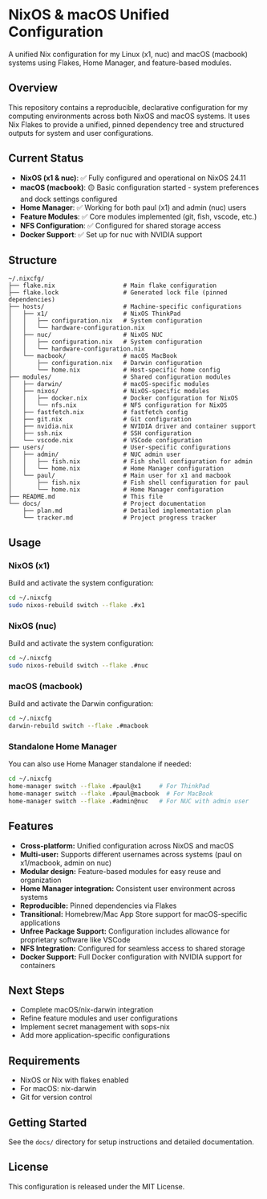 # NixOS & macOS Unified Configuration

A unified Nix configuration for my Linux (x1, nuc) and macOS (macbook) systems using Flakes, Home Manager, and feature-based modules.

## Overview

This repository contains a reproducible, declarative configuration for my computing environments across both NixOS and macOS systems. It uses Nix Flakes to provide a unified, pinned dependency tree and structured outputs for system and user configurations.

## Current Status

- **NixOS (x1 & nuc)**: ✅ Fully configured and operational on NixOS 24.11
- **macOS (macbook)**: 🟡 Basic configuration started - system preferences and dock settings configured
- **Home Manager**: ✅ Working for both paul (x1) and admin (nuc) users
- **Feature Modules**: ✅ Core modules implemented (git, fish, vscode, etc.)
- **NFS Configuration**: ✅ Configured for shared storage access
- **Docker Support**: ✅ Set up for nuc with NVIDIA support

## Structure

```
~/.nixcfg/
├── flake.nix                   # Main flake configuration
├── flake.lock                  # Generated lock file (pinned dependencies)
├── hosts/                      # Machine-specific configurations
│   ├── x1/                     # NixOS ThinkPad
│   │   ├── configuration.nix   # System configuration
│   │   └── hardware-configuration.nix
│   ├── nuc/                    # NixOS NUC
│   │   ├── configuration.nix   # System configuration
│   │   └── hardware-configuration.nix
│   └── macbook/                # macOS MacBook
│       ├── configuration.nix   # Darwin configuration
│       └── home.nix            # Host-specific home config
├── modules/                    # Shared configuration modules
│   ├── darwin/                 # macOS-specific modules
│   ├── nixos/                  # NixOS-specific modules
│   │   ├── docker.nix          # Docker configuration for NixOS
│   │   └── nfs.nix             # NFS configuration for NixOS
│   ├── fastfetch.nix           # fastfetch config
│   ├── git.nix                 # Git configuration
│   ├── nvidia.nix              # NVIDIA driver and container support
│   ├── ssh.nix                 # SSH configuration
│   └── vscode.nix              # VSCode configuration
├── users/                      # User-specific configurations
│   ├── admin/                  # NUC admin user
│   │   ├── fish.nix            # Fish shell configuration for admin
│   │   └── home.nix            # Home Manager configuration
│   └── paul/                   # Main user for x1 and macbook
│       ├── fish.nix            # Fish shell configuration for paul
│       └── home.nix            # Home Manager configuration
├── README.md                   # This file
└── docs/                       # Project documentation
    ├── plan.md                 # Detailed implementation plan
    └── tracker.md              # Project progress tracker
```

## Usage

### NixOS (x1)

Build and activate the system configuration:

```bash
cd ~/.nixcfg
sudo nixos-rebuild switch --flake .#x1
```

### NixOS (nuc)

Build and activate the system configuration:

```bash
cd ~/.nixcfg
sudo nixos-rebuild switch --flake .#nuc
```

### macOS (macbook)

Build and activate the Darwin configuration:

```bash
cd ~/.nixcfg
darwin-rebuild switch --flake .#macbook
```

### Standalone Home Manager

You can also use Home Manager standalone if needed:

```bash
cd ~/.nixcfg
home-manager switch --flake .#paul@x1     # For ThinkPad
home-manager switch --flake .#paul@macbook  # For MacBook
home-manager switch --flake .#admin@nuc   # For NUC with admin user
```

## Features

- **Cross-platform:** Unified configuration across NixOS and macOS
- **Multi-user:** Supports different usernames across systems (paul on x1/macbook, admin on nuc)
- **Modular design:** Feature-based modules for easy reuse and organization
- **Home Manager integration:** Consistent user environment across systems
- **Reproducible:** Pinned dependencies via Flakes
- **Transitional:** Homebrew/Mac App Store support for macOS-specific applications
- **Unfree Package Support:** Configuration includes allowance for proprietary software like VSCode
- **NFS Integration:** Configured for seamless access to shared storage
- **Docker Support:** Full Docker configuration with NVIDIA support for containers

## Next Steps

- Complete macOS/nix-darwin integration
- Refine feature modules and user configurations
- Implement secret management with sops-nix
- Add more application-specific configurations

## Requirements

- NixOS or Nix with flakes enabled
- For macOS: nix-darwin
- Git for version control

## Getting Started

See the `docs/` directory for setup instructions and detailed documentation.

## License

This configuration is released under the MIT License.